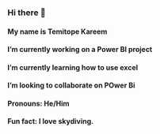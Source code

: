 ### Hi there 👋
#### My name is Temitope Kareem

#### I’m currently working on a Power BI project
#### I’m currently learning how to use excel
#### I’m looking to collaborate on POwer Bi

#### Pronouns: He/Him
#### Fun fact: I love skydiving.


